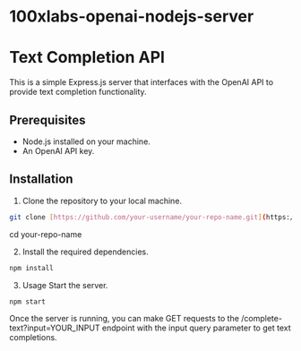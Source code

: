 # 100xlabs-openai-nodejs-server

# Text Completion API

This is a simple Express.js server that interfaces with the OpenAI API to provide text completion functionality.

## Prerequisites

- Node.js installed on your machine.
- An OpenAI API key.

## Installation

1. Clone the repository to your local machine.
```bash
git clone [https://github.com/your-username/your-repo-name.git](https://github.com/Siddhant-Goswami/100xlabs-openai-nodejs-server.git)
```

cd your-repo-name


2. Install the required dependencies.
```bash
npm install
```

3. Usage
Start the server.
```bash
npm start
```

Once the server is running, you can make GET requests to the /complete-text?input=YOUR_INPUT endpoint with the input query parameter to get text completions. 


